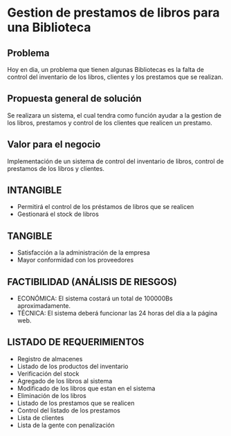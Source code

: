 # Gestion de prestamos de libros para una Biblioteca
## Problema
Hoy en dia, un problema que tienen algunas Bibliotecas es la falta de control del inventario de los libros, clientes y los prestamos que se realizan.
## Propuesta general de solución
Se realizara un sistema, el cual tendra como función ayudar a la gestion de los libros, prestamos y control de los clientes que realicen un prestamo.
## Valor para el negocio
Implementación de un sistema de control del inventario de libros, control de prestamos de los libros y clientes.
## INTANGIBLE
- Permitirá el control de los préstamos de libros que se realicen
- Gestionará el stock de libros
## TANGIBLE
- Satisfacción a la administración de la empresa
- Mayor conformidad con los proveedores
## FACTIBILIDAD (ANÁLISIS DE RIESGOS)
- ECONÓMICA: El sistema costará un total de 100000Bs aproximadamente.
- TÉCNICA: El sistema deberá funcionar las 24 horas del día a la página web.
## LISTADO DE REQUERIMIENTOS
- Registro de almacenes
- Listado de los productos del inventario
- Verificación del stock
- Agregado de los libros al sistema
- Modificado de los libros que estan en el sistema
- Eliminación de los libros 
- Listado de los prestamos que se realicen
- Control del listado de los prestamos
- Lista de clientes 
- Lista de la gente con penalización

